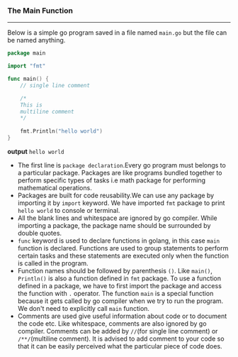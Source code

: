 ### The Main Function
---
Below is a simple go program saved in a file named `main.go` but the file can be named anything.
```go
package main

import "fmt"

func main() {
    // single line comment

    /*
    This is
    multiline comment
    */
    
    fmt.Println("hello world")
}
```
**output** `hello world`  

* The first line is `package declaration`.Every go program must belongs to a particular package. Packages are like programs bundled together to perform specific types of tasks i.e math package for performing mathematical operations.
* Packages are built for code reusability.We can use any package by importing it by `import` keyword. We have imported `fmt` package to print `hello world` to console or terminal. 
* All the blank lines and whitespace are ignored by go compiler. While importing a package, the package name should be surrounded by double quotes.
* `func` keyword is used to declare functions in golang, in this case `main` function is declared. Functions are used to group statements to perform certain tasks and these statements are executed only when the function is called in the program.
* Function names should be followed by parenthesis `()`. Like `main()`, `Println()` is also a function defined in `fmt` package. To use a function defined in a package, we have to first import the package and access the function with `.` operator. The function `main` is a special function because it gets called by go compiler when we try to run the program. We don't need to explicitly call `main` function.
* Comments are used give useful information about code or to document the code etc. Like whitespace, comments are also ignored by go compiler. Comments can be added by `//`(for single line comment) or `/**/`(multiline comment). It is advised to add comment to your code so that it can be easily perceived what the particular piece of code does.